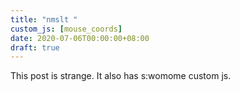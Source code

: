 ```yaml
---
title: "nmslt "
custom_js: [mouse_coords]
date: 2020-07-06T00:00:00+08:00
draft: true
---
```


This post is strange. It also has s:womome custom js.
